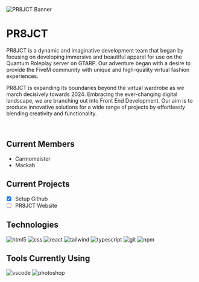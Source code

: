 ![PR8JCT Banner](https://github.com/PR8JCTStudios/.github/assets/89382232/0d9bc240-a33c-4047-8e41-3e99682a7246)

# PR8JCT
PR8JCT is a dynamic and imaginative development team that began by focusing on developing immersive and beautiful apparel for use on the Quantum Roleplay server on GTARP. Our adventure began with a desire to provide the FiveM community with unique and high-quality virtual fashion experiences.

PR8JCT is expanding its boundaries beyond the virtual wardrobe as we march decisively towards 2024. Embracing the ever-changing digital landscape, we are branching out into Front End Development. Our aim is to produce innovative solutions for a wide range of projects by effortlessly blending creativity and functionality.

<br>

## Current Members

- Carmomeister
- Mackab


## Current Projects
- [x] Setup Github
- [ ] PR8JCT Website

## Technologies
<p>
  <img alt="html5" src="https://img.shields.io/badge/-HTML5-E34F26?style=for-the-badge&logo=html5&logoColor=white" />
  <img alt="css" src="https://img.shields.io/badge/CSS-239120?style=for-the-badge&logo=css3&logoColor=white" />
  <img alt="react" src="https://img.shields.io/badge/-React-45b8d8?style=for-the-badge&logo=react&logoColor=white" />
  <img alt="tailwind" src="https://img.shields.io/badge/Tailwind_CSS-38B2AC?style=for-the-badge&logo=tailwind-css&logoColor=white" />
  <img alt="typescript" src="https://img.shields.io/badge/-TypeScript-007ACC?style=for-the-badge&logo=typescript&logoColor=white" />
  <img alt="git" src="https://img.shields.io/badge/-Git-F05032?style=for-the-badge&logo=git&logoColor=white" />
  <img alt="npm" src="https://img.shields.io/badge/-NPM-CB3837?style=for-the-badge&logo=npm&logoColor=white" />
</p>

## Tools Currently Using
<p>
  <img alt="vscode" src="https://img.shields.io/badge/Visual_Studio_Code-0078D4?style=for-the-badge&logo=visual%20studio%20code&logoColor=white" />
  <img alt="photoshop" src="https://img.shields.io/badge/Adobe%20Photoshop-31A8FF?style=for-the-badge&logo=Adobe%20Photoshop&logoColor=black" />
</p>
